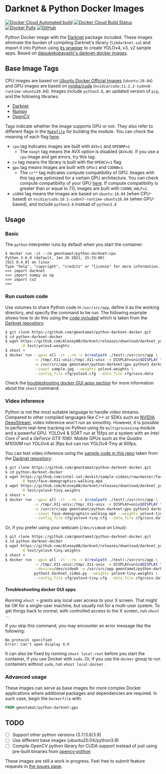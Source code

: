 # Darknet & Python Docker Images

[![Docker Cloud Automated build](https://img.shields.io/docker/cloud/automated/gmontamat/python-darknet)](https://hub.docker.com/r/gmontamat/python-darknet)
[![Docker Cloud Build Status](https://img.shields.io/docker/cloud/build/gmontamat/python-darknet)](https://hub.docker.com/r/gmontamat/python-darknet)
[![Docker Pulls](https://img.shields.io/docker/pulls/gmontamat/python-darknet)](https://hub.docker.com/r/gmontamat/python-darknet)
[![GitHub](https://img.shields.io/github/license/gmontamat/python-darknet-docker)](https://github.com/gmontamat/python-darknet-docker/blob/main/LICENSE)

Python Docker image with the [Darknet](https://github.com/AlexeyAB/darknet) package included. These images eliminate the
burden of compiling Darknet's library (`libdarknet.so`) and import it into Python using
[its wrapper](https://github.com/AlexeyAB/darknet/blob/master/darknet.py) to create YOLOv4, v3, v2 sample apps. Based
on [daisukekobayashi's darknet-docker images](https://github.com/daisukekobayashi/darknet-docker).

## Base Image Tags

CPU images are based on [Ubuntu Docker Official Images](https://hub.docker.com/_/ubuntu) (`ubuntu:20.04`) and GPU images
are based on [nvidia/cuda](https://hub.docker.com/r/nvidia/cuda/) (`nvidia/cuda:11.2.2-cudnn8-runtime-ubuntu20.04`).
Images include `python3.8`, an updated version of `pip`, and the following libraries:

* [Darknet](https://github.com/AlexeyAB/darknet)
* [Numpy](https://pypi.org/project/numpy/)
* [OpenCV](https://pypi.org/project/opencv-python/)

Tags indicate whether the image supports GPU or not. They also refer to different flags in
the [`Makefile`](https://github.com/AlexeyAB/darknet/blob/master/Makefile) for building the module. You can check the
meaning of each
flag [here](https://github.com/AlexeyAB/darknet#how-to-compile-on-linux-using-make "How to compile on Linux").

* ``cpu`` tag indicates images are built with `AVX=1` and `OPENMP=1`
    - The ``noopt`` tag means the AVX option is disabled (``AVX=0``). If you use a ``cpu`` image and get errors, try
      this tag.
* ``cv`` tag means the library is built with the `OPENCV=1` flag
* ``gpu`` tag means images are built with ``GPU=1`` and ``CUDNN=1``
    - The ``cc**`` tag indicates compute compatibility of GPU. Images with this tag are optimized for a certain GPU
      architecture. You can check compute compatibility of your
      GPU [here](https://developer.nvidia.com/cuda-gpus "CUDA GPUs"). If compute compatibility is greater than or equal
      to 7.0, images are built with ``CUDNN_HALF=1``.
* ``u1804`` tag means the images are based on `ubuntu:18.04` (when CPU-based) or
  `nvidia/cuda:10.1-cudnn7-runtime-ubuntu18.04` (when GPU-based), and include `python3.6` instead of `python3.8`

## Usage

### Basic

The `python` interpreter runs by default when you start the container:

```
$ docker run -it --rm gmontamat/python-darknet:cpu
Python 3.6.9 (default, Jan 26 2021, 15:33:00)
[GCC 8.4.0] on linux
Type "help", "copyright", "credits" or "license" for more information.
>>> import darknet
>>> import numpy as np
>>> import cv2
>>> 
```

### Run custom code

Use volumes to share Python code in `/usr/src/app`, define it as the working directory, and specify the command to be
run. The following example shows how to do this using the [code included](./test) which is taken from the
[Darknet repository](https://github.com/AlexeyAB/darknet/blob/master/darknet_images.py "darknet_images.py"):

```bash
$ git clone https://github.com/gmontamat/python-darknet-docker.git
$ cd python-darknet-docker
$ wget https://github.com/AlexeyAB/darknet/releases/download/darknet_yolo_v3_optimal/yolov4.weights \
       -O test/yolov4.weights
$ xhost +
$ docker run --gpus all -it --rm -v $(realpath ./test):/usr/src/app \
             -v /tmp/.X11-unix:/tmp/.X11-unix -e DISPLAY=unix$DISPLAY \
             -w /usr/src/app gmontamat/python-darknet:gpu python3 darknet_images.py \
             --input sample.jpg --weights yolov4.weights \
             --config_file cfg/yolov4.cfg --data_file cfg/coco.data
```

Check the [troubleshooting docker GUI apps section](#troubleshooting-docker-gui-apps) for more information about
the `xhost` command.

### Video inference

Python is not the most suitable language to handle video streams. Compared to other compiled languages like *C++* or
SDKs such as [NVIDIA DeepStream](https://developer.nvidia.com/deepstream-sdk), video inference won't run as smoothly.
However, it is possible to perform real-time tracking on Python using its `multiprocessing` module and a powerful GPU.
YOLOv4 & SORT run at 15fps on a system with an *Intel Core i7* and a *GeForce GTX 1080*. Mobile GPUs such as the
*Quadro M1000M* run YOLOv4 at 3fps but can run YOLOv4-Tiny at 60fps.

You can test video inference using the [sample code in this repo](./test) taken from
the [Darknet repository](https://github.com/AlexeyAB/darknet/blob/master/darknet_video.py "darknet_video.py"):

```bash
$ git clone https://github.com/gmontamat/python-darknet-docker.git
$ cd python-darknet-docker
$ wget https://github.com/intel-iot-devkit/sample-videos/raw/master/face-demographics-walking.mp4 \
       -O test/face-demographics-walking.mp4
$ wget https://github.com/AlexeyAB/darknet/releases/download/darknet_yolo_v4_pre/yolov4-tiny.weights \
       -O test/yolov4-tiny.weights
$ xhost +
$ docker run --gpus all -it --rm -v $(realpath ./test):/usr/src/app \
             -v /tmp/.X11-unix:/tmp/.X11-unix -e DISPLAY=unix$DISPLAY \
             -w /usr/src/app gmontamat/python-darknet:gpu python3 darknet_video.py \
             --input face-demographics-walking.mp4 --weights yolov4-tiny.weights \
             --config_file cfg/yolov4-tiny.cfg --data_file cfg/coco.data
```

Or, if you prefer using your webcam (`/dev/video0` on Linux):

```bash
$ git clone https://github.com/gmontamat/python-darknet-docker.git
$ cd python-darknet-docker
$ wget https://github.com/AlexeyAB/darknet/releases/download/darknet_yolo_v4_pre/yolov4-tiny.weights \
       -O test/yolov4-tiny.weights
$ xhost +
$ docker run --gpus all -it --rm -v $(realpath ./test):/usr/src/app \
             -v /tmp/.X11-unix:/tmp/.X11-unix -e DISPLAY=unix$DISPLAY \
             --device=/dev/video0 -w /usr/src/app gmontamat/python-darknet:gpu \
             python3 darknet_video.py --weights yolov4-tiny.weights \
             --config_file cfg/yolov4-tiny.cfg --data_file cfg/coco.data
```

#### Troubleshooting docker GUI apps

Running `xhost +` grants any local user access to your X screen. That might be OK for a single-user machine, but usually
not for a multi-user system. To get things back to normal, with controlled access to the X screen, run `xhost -`.

If you skip this command, you may encounter an error message like the following:

```
No protocol specified
Error: Can't open display X:X
```

It can also be fixed by running `xhost local:root` before you start the container, if you use Docker with `sudo`. Or, if
you use the `docker` group to run containers without `sudo`, run `xhost local:docker`.

### Advanced usage

These images can serve as base images for more complex Docker applications where additional packages and dependencies
are required. In such case, begin the `Dockerfile` with:

```dockerfile
FROM gmontamat/python-darknet:gpu
```

## TODO

- [ ] Support other python versions (3.7/3.8/3.9)
- [ ] Use different base images (ubuntu20.04/python3.9)
- [ ] Compile OpenCV python library for CUDA support instead of just using pre-built binaries
  from [opencv-python](https://pypi.org/project/opencv-python/)

These images are still a work in progress. Feel free to submit feature requests
in [the issues page](https://github.com/gmontamat/python-darknet-docker/issues).
